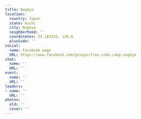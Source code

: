 ```yaml
---
title: Nagoya
location:
  country: Japan
  state: Aichi
  city: Nagoya
  neighborhood: ''
  coordinates: 35.183333, 136.9
  plusCode: ''
social:
  name: Facebook page
  URL: https://www.facebook.com/groups/free.code.camp.nagoya
chat:
  name: ''
  URL: ''
event:
  name: ''
  URL: ''
leaders:
- name: ''
  URL: ''
photos:
  old: ''
  cover: ''
---
```

